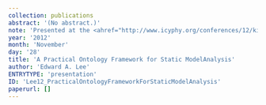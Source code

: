 ```yaml
---
collection: publications
abstract: '(No abstract.)'
note: 'Presented at the <ahref="http://www.icyphy.org/conferences/12/kickoff/index.htm">iCyPhy Kickoff</a>, November 29 & 30, 2012,Berkeley.'
year: '2012'
month: 'November'
day: '28'
title: 'A Practical Ontology Framework for Static ModelAnalysis'
author: 'Edward A. Lee'
ENTRYTYPE: 'presentation'
ID: 'Lee12_PracticalOntologyFrameworkForStaticModelAnalysis'
paperurl: []
---
```

